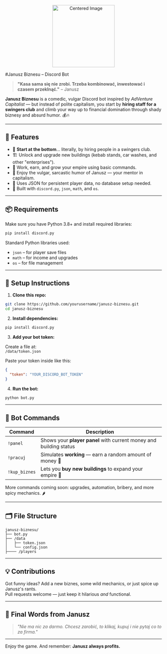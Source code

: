 <p align="center">
  <img src="[https://encrypted-tbn0.gstatic.com/images?q=tbn:ANd9GcQRK7m597PMpPakfft8PyvkUwZ5ovk_aPJgaw&s]" alt="Centered Image" width="200"/>
</p>

#Janusz Biznesu – Discord Bot

> **"Kasa sama się nie zrobi. Trzeba kombinować, inwestować i czasem przeklnąć."** – Janusz

**Janusz Biznesu** is a comedic, vulgar Discord bot inspired by *AdVenture Capitalist* — but instead of polite capitalism, you start by **hiring staff for a swingers club** and climb your way up to financial domination through shady biznesy and absurd humor. 💰🔥

---

## 💼 Features

- 🍑 **Start at the bottom**… literally, by hiring people in a swingers club.
- 🏗️ Unlock and upgrade new buildings (kebab stands, car washes, and other "enterprises").
- 🤑 Work, earn, and grow your empire using basic commands.
- 🤬 Enjoy the vulgar, sarcastic humor of Janusz — your mentor in capitalism.
- 📂 Uses JSON for persistent player data, no database setup needed.
- 🧮 Built with `discord.py`, `json`, `math`, and `os`.

---

## 📦 Requirements

Make sure you have Python 3.8+ and install required libraries:

```bash
pip install discord.py
```

Standard Python libraries used:
- `json` – for player save files
- `math` – for income and upgrades
- `os` – for file management

---

## 🚀 Setup Instructions

1. **Clone this repo:**

```bash
git clone https://github.com/yourusername/janusz-biznesu.git
cd janusz-biznesu
```

2. **Install dependencies:**

```bash
pip install discord.py
```

3. **Add your bot token:**

Create a file at:  
`/data/token.json`

Paste your token inside like this:

```json
{
  "token": "YOUR_DISCORD_BOT_TOKEN"
}
```

4. **Run the bot:**

```bash
python bot.py
```

---

## 🤖 Bot Commands

| Command         | Description                                                            |
|------------------|------------------------------------------------------------------------|
| `!panel`         | Shows your **player panel** with current money and building status     |
| `!pracuj`        | Simulates **working** — earn a random amount of money 💸               |
| `!kup_biznes`    | Lets you **buy new buildings** to expand your empire 🏢                |

More commands coming soon: upgrades, automation, bribery, and more spicy mechanics. 🌶️

---

## 🗂️ File Structure

```
janusz-biznesu/
├── bot.py
├── /data
│   ├── token.json       
│   └── config.json
├──── /players
```

---


## 💡 Contributions

Got funny ideas? Add a new biznes, some wild mechanics, or just spice up Janusz's rants.  
Pull requests welcome — just keep it hilarious *and* functional.

---

## 🧔 Final Words from Janusz

> *"Nie ma nic za darmo. Chcesz zarobić, to klikaj, kupuj i nie pytaj co to za firma."*

---

Enjoy the game. And remember: **Janusz always profits.**

